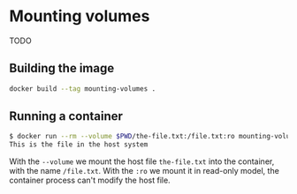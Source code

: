 # Mounting volumes

TODO

## Building the image

```bash
docker build --tag mounting-volumes .
```

## Running a container

```bash
$ docker run --rm --volume $PWD/the-file.txt:/file.txt:ro mounting-volumes
This is the file in the host system
```

With the `--volume` we mount the host file `the-file.txt` into the container, with the name `/file.txt`. With the `:ro` we mount it in read-only model, the container process can't modify the host file.

